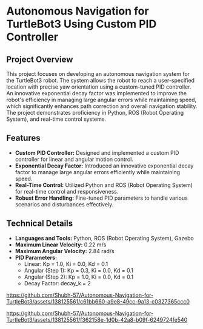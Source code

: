 # Autonomous Navigation for TurtleBot3 Using Custom PID Controller

## Project Overview
This project focuses on developing an autonomous navigation system for the TurtleBot3 robot. The system allows the robot to reach a user-specified location with precise yaw orientation using a custom-tuned PID controller. An innovative exponential decay factor was implemented to improve the robot's efficiency in managing large angular errors while maintaining speed, which significantly enhances path correction and overall navigation stability. The project demonstrates proficiency in Python, ROS (Robot Operating System), and real-time control systems.

## Features
- __Custom PID Controller:__ Designed and implemented a custom PID controller for linear and angular motion control.
- __Exponential Decay Factor:__ Introduced an innovative exponential decay factor to manage large angular errors efficiently while maintaining speed.
- __Real-Time Control:__ Utilized Python and ROS (Robot Operating System) for real-time control and responsiveness.
- __Robust Error Handling:__ Fine-tuned PID parameters to handle various scenarios and disturbances effectively.

## Technical Details
- __Languages and Tools:__ Python, ROS (Robot Operating System), Gazebo
- __Maximum Linear Velocity:__ 0.22 m/s
- __Maximum Angular Velocity:__ 2.84 rad/s
- __PID Parameters:__
  -  Linear: Kp = 1.0, Ki = 0.0, Kd = 0.1
  - Angular (Step 1): Kp = 0.3, Ki = 0.0, Kd = 0.1
  - Angular (Step 2): Kp = 1.0, Ki = 0.0, Kd = 0.1
  - Decay Factor: decay_k = 2

https://github.com/Shubh-57/Autonomous-Navigation-for-TurtleBot3/assets/138125561/c61bb660-a9e8-49cc-9a13-c0327365ccc0

https://github.com/Shubh-57/Autonomous-Navigation-for-TurtleBot3/assets/138125561/f362158e-1d0b-42a8-b09f-6249724fe540
